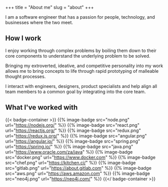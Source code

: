 +++
title = "About me"
slug = "about"
+++

I am a software engineer that has a passion for people, technology, and businesses where the two meet. 

## How I work

I enjoy working through complex problems by boiling them down to their core components to understand the underlying problem to be solved.

Bringing my extroverted, ideative, and competitive personality into my work allows me to bring concepts to life through rapid prototyping of malleable thought processes.

I interact with engineers, designers, product specialists and help align all team members to a common goal by integrating into the core team.


## What I've worked with

{{< badge-container >}}
  {{% image-badge src="node.png" url="https://nodejs.org/" %}}
  {{% image-badge src="react.png" url="https://reactjs.org/" %}}
  {{% image-badge src="redux.png" url="https://redux.js.org/" %}}
  {{% image-badge src="angular.png" url="https://angular.io/" %}}
  {{% image-badge src="spring.png" url="https://spring.io/" %}}
  {{% image-badge src="java.png" url="https://www.oracle.com/za/java" %}}
  {{% image-badge src="docker.png" url="https://www.docker.com" %}}
  {{% image-badge src="chef.png" url="https://kitchen.ci/" %}}
  {{% image-badge src="gitlab.png" url="https://about.gitlab.com" %}}
  {{% image-badge src="aws.png" url="https://aws.amazon.com" %}}
  {{% image-badge src="neo4j.png" url="https://neo4j.com/" %}}
{{</ badge-container >}}